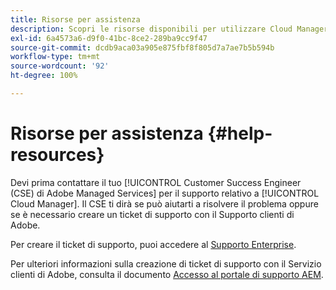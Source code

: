 ```yaml
---
title: Risorse per assistenza
description: Scopri le risorse disponibili per utilizzare Cloud Manager.
exl-id: 6a4573a6-d9f0-41bc-8ce2-289ba9cc9f47
source-git-commit: dcdb9aca03a905e875fbf8f805d7a7ae7b5b594b
workflow-type: tm+mt
source-wordcount: '92'
ht-degree: 100%

---
```



# Risorse per assistenza {#help-resources}

Devi prima contattare il tuo [!UICONTROL Customer Success Engineer (CSE) di Adobe Managed Services] per il supporto relativo a [!UICONTROL Cloud Manager]. Il CSE ti dirà se può aiutarti a risolvere il problema oppure se è necessario creare un ticket di supporto con il Supporto clienti di Adobe.

Per creare il ticket di supporto, puoi accedere al [Supporto Enterprise](https://experienceleague.adobe.com/?support-tab=home&amp;lang=it#support).

Per ulteriori informazioni sulla creazione di ticket di supporto con il Servizio clienti di Adobe, consulta il documento [Accesso al portale di supporto AEM](https://helpx.adobe.com/it/enterprise/using/support-and-expert-services.html).
